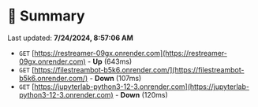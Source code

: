 # 📖 Summary
Last updated: **7/24/2024, 8:57:06 AM**

- `GET` [https://restreamer-09gx.onrender.com](https://restreamer-09gx.onrender.com) - **Up** (643ms)
- `GET` [https://filestreambot-b5k6.onrender.com/](https://filestreambot-b5k6.onrender.com/) - **Down** (107ms)
- `GET` [https://jupyterlab-python3-12-3.onrender.com](https://jupyterlab-python3-12-3.onrender.com) - **Down** (120ms)

